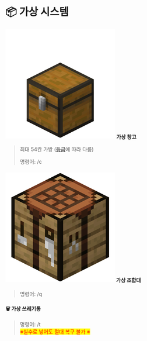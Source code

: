 # 📦 가상 시스템

<img src="../../.gitbook/assets/x (1).webp" alt="" data-size="line"> **가상 창고**

> 최대 54칸 가방 ([등급](../undefined-1/undefined-2.md)에  따라  다름)
>
> 명령어: /c

#### <img src="../../.gitbook/assets/Crafting_Table_JE4_BE3.webp" alt="" data-size="line"> **가상 조합대**

> 명령어: /q

#### **🗑️ 가상 쓰레기통**

> 명령어: /t\
> <mark style="color:red;">※실수로 넣어도 절대 복구 불가 ※</mark>
